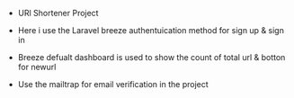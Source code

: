 - URl Shortener Project

- Here i use the Laravel breeze authentuication method for sign up & sign in
- Breeze defualt dashboard is used to show the count of total url & botton for newurl
- Use the mailtrap for email verification in the project
